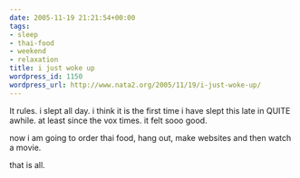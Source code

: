 ```yaml
---
date: 2005-11-19 21:21:54+00:00
tags:
- sleep
- thai-food
- weekend
- relaxation
title: i just woke up
wordpress_id: 1150
wordpress_url: http://www.nata2.org/2005/11/19/i-just-woke-up/
---
```


It rules.  i slept all day. i think it is the first time i have slept this late in QUITE awhile. at least since the vox times. it felt sooo good.

now i am going to order thai food, hang out, make websites and then watch a movie. 

that is all.